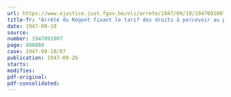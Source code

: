 ```yaml
---
url: https://www.ejustice.just.fgov.be/eli/arrete/1947/09/10/1947091007/justel
title-fr: "Arrêté du Régent fixant le tarif des droits à percevoir au passage d'eau public, dit "Zennegatveer", établi sur la Senne"
date: 1947-09-10
source:
number: 1947091007
page: 888888
case: 1947-09-10/07
publication: 1947-09-26
starts:
modifies:
pdf-original:
pdf-consolidated:
---
```



